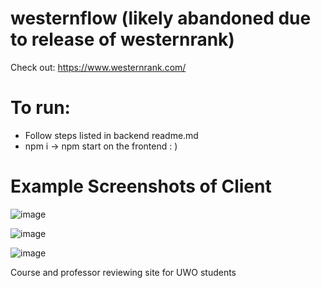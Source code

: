 # westernflow (likely abandoned due to release of westernrank)
Check out: https://www.westernrank.com/

# To run: 
- Follow steps listed in backend readme.md
- npm i -> npm start on the frontend : )

# Example Screenshots of Client
![image](https://github.com/westernflow/westernflow/assets/86453692/45ab8808-2a20-4594-9e8c-425d6a61415c)

![image](https://github.com/westernflow/westernflow/assets/86453692/1461a164-6de4-47a3-b82a-0227347ef188)

![image](https://github.com/westernflow/westernflow/assets/86453692/33f16bf2-ede3-45a4-a519-8e0941fe6bd7)

Course and professor reviewing site for UWO students

